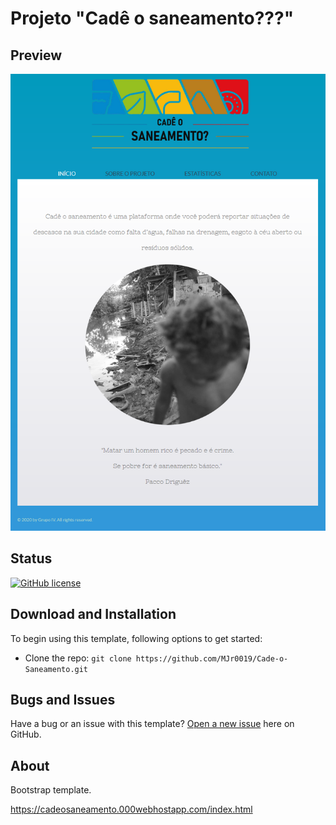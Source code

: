 # Projeto "Cadê o saneamento???"

## Preview

<img src="images/preview.png" width="600">

## Status

[![GitHub license](https://img.shields.io/badge/license-MIT-blue.svg)](https://raw.githubusercontent.com/BlackrockDigital/startbootstrap-new-age/master/LICENSE)

## Download and Installation

To begin using this template, following options to get started:
* Clone the repo: `git clone https://github.com/MJr0019/Cade-o-Saneamento.git`

## Bugs and Issues

Have a bug or an issue with this template? [Open a new issue](https://github.com/MJr0019/Cade-o-Saneamento/issues) here on GitHub.

## About

Bootstrap template.

https://cadeosaneamento.000webhostapp.com/index.html
